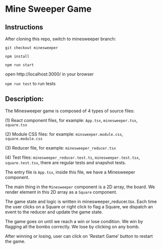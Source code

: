 # Mine Sweeper Game

## Instructions
After cloning this repo, switch to minesweeper branch:

`git checkout minesweeper`

`npm install`

`npm run start`

open http://localhost:3000/ in your browser

`npm run test` to run tests

## Description:

The Minesweeper game is composed of 4 types of source files:

(1) React component files, for example: `App.tsx`, `minesweeper.tsx`, `square.tsx`

(2) Module CSS files: for example: `minsweeper.module.css`, `square.module.css`

(3) Reducer file, for example: `minesweeper_reducer.tsx`

(4) Test files: `minesweeper_reducer.test.ts`, `minesweeper.test.tsx`, `square.test.tsx`,
there are regular tests and snapshot tests.

The entry file is `App.tsx`, inside this file, we have a Minesweeper component.

The main thing in the `Minesweeper` component is a 2D array, the board. 
We render element in this 2D array as a `Square` component.

The game state and logic is written in minesweeper_reducer.tsx. 
Each time the user clicks on a Square or right click to flag a Square, we dispatch an event to the reducer and update the game state.

The game goes on until we reach a win or lose condition.
We win by flagging all the bombs correctly.
We lose by clicking on any bomb.

After winning or losing, user can click on 'Restart Game' button to restart the game.

